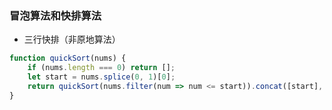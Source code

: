 ### 冒泡算法和快排算法

- 三行快排（非原地算法）
```js
function quickSort(nums) {
    if (nums.length === 0) return [];
    let start = nums.splice(0, 1)[0];
    return quickSort(nums.filter(num => num <= start)).concat([start], quickSort(nums.filter(num => num > start)));
}
```
